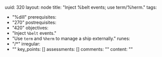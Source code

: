 uuid: 320
layout: node
title: "Inject %belt events; use term/%herm."
tags:
 - "%dill"
prerequisites:
  - "270"
postrequisites:
  - "420"
objectives:
  - "Inject `%belt` events."
  - "Use `term` and `%herm` to manage a ship externally."
runes:
  - "/*"
irregular:
  - ""
key_points: []
assessments: []
comments: ""
content: ""